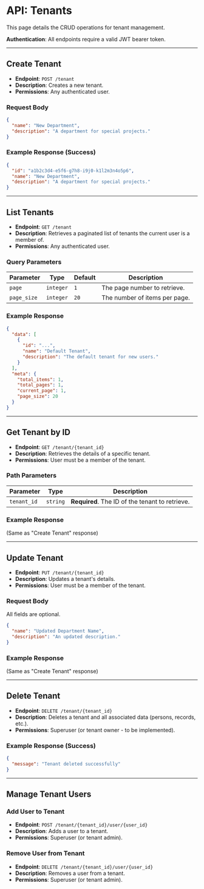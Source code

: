 # API: Tenants

This page details the CRUD operations for tenant management.

**Authentication**: All endpoints require a valid JWT bearer token.

---

## Create Tenant

- **Endpoint**: `POST /tenant`
- **Description**: Creates a new tenant.
- **Permissions**: Any authenticated user.

### Request Body

```json
{
  "name": "New Department",
  "description": "A department for special projects."
}
```

### Example Response (Success)

```json
{
  "id": "a1b2c3d4-e5f6-g7h8-i9j0-k1l2m3n4o5p6",
  "name": "New Department",
  "description": "A department for special projects."
}
```

---

## List Tenants

- **Endpoint**: `GET /tenant`
- **Description**: Retrieves a paginated list of tenants the current user is a member of.
- **Permissions**: Any authenticated user.

### Query Parameters

| Parameter | Type | Default | Description |
| --- | --- | --- | --- |
| `page` | `integer` | `1` | The page number to retrieve. |
| `page_size` | `integer` | `20` | The number of items per page. |

### Example Response

```json
{
  "data": [
    {
      "id": "...",
      "name": "Default Tenant",
      "description": "The default tenant for new users."
    }
  ],
  "meta": {
    "total_items": 1,
    "total_pages": 1,
    "current_page": 1,
    "page_size": 20
  }
}
```

---

## Get Tenant by ID

- **Endpoint**: `GET /tenant/{tenant_id}`
- **Description**: Retrieves the details of a specific tenant.
- **Permissions**: User must be a member of the tenant.

### Path Parameters

| Parameter | Type | Description |
| --- | --- | --- |
| `tenant_id` | `string` | **Required**. The ID of the tenant to retrieve. |

### Example Response

(Same as "Create Tenant" response)

---

## Update Tenant

- **Endpoint**: `PUT /tenant/{tenant_id}`
- **Description**: Updates a tenant's details.
- **Permissions**: User must be a member of the tenant.

### Request Body

All fields are optional.

```json
{
  "name": "Updated Department Name",
  "description": "An updated description."
}
```

### Example Response

(Same as "Create Tenant" response)

---

## Delete Tenant

- **Endpoint**: `DELETE /tenant/{tenant_id}`
- **Description**: Deletes a tenant and all associated data (persons, records, etc.).
- **Permissions**: Superuser (or tenant owner - to be implemented).

### Example Response (Success)

```json
{
  "message": "Tenant deleted successfully"
}
```

---

## Manage Tenant Users

### Add User to Tenant

- **Endpoint**: `POST /tenant/{tenant_id}/user/{user_id}`
- **Description**: Adds a user to a tenant.
- **Permissions**: Superuser (or tenant admin).

### Remove User from Tenant

- **Endpoint**: `DELETE /tenant/{tenant_id}/user/{user_id}`
- **Description**: Removes a user from a tenant.
- **Permissions**: Superuser (or tenant admin).
